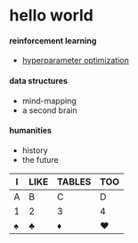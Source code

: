 # hello world

#### reinforcement learning

* [hyperparameter optimization](https://github.com/timesnewhuman/machinelearning.github.io)


#### data structures

* mind-mapping
* a second brain


#### humanities

* history
* the future


I | LIKE | TABLES | TOO
-|-|-|-
A|B|C|D
1|2|3|4
♠|♣|♦|♥
